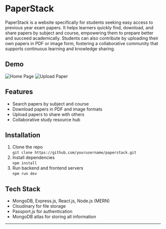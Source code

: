 # PaperStack

PaperStack is a website specifically for students seeking easy access to previous year exam papers. It helps learners quickly find, download, and share papers by subject and course, empowering them to prepare better and succeed academically. Students can also contribute by uploading their own papers in PDF or image form, fostering a collaborative community that supports continuous learning and knowledge sharing.

## Demo

![Home Page](./assets/homepage.png)
![Upload Paper](./assets/upload.png)

## Features

- Search papers by subject and course
- Download papers in PDF and image formats
- Upload papers to share with others
- Collaborative study resource hub

## Installation

1. Clone the repo  
   `git clone https://github.com/yourusername/paperstack.git`  
2. Install dependencies  
   `npm install`  
3. Run backend and frontend servers  
   `npm run dev`

## Tech Stack

- MongoDB, Express.js, React.js, Node.js (MERN)
- Cloudinary for file storage
- Passport.js for authentication
- MongoDB atlas for storing all information

---


